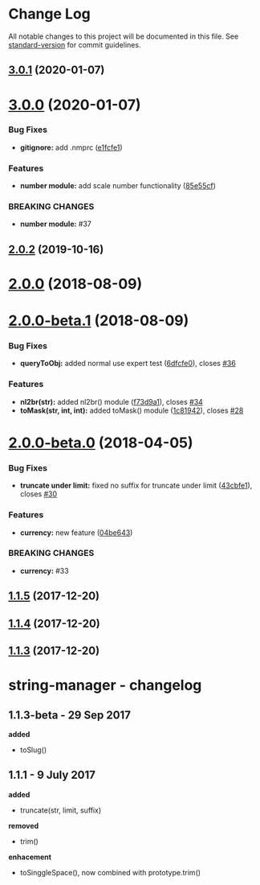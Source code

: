 # Change Log

All notable changes to this project will be documented in this file. See [standard-version](https://github.com/conventional-changelog/standard-version) for commit guidelines.

<a name="3.0.1"></a>
## [3.0.1](https://github.com/yussan/string-manager-npm/compare/v3.0.0...v3.0.1) (2020-01-07)



<a name="3.0.0"></a>
# [3.0.0](https://github.com/yussan/string-manager-npm/compare/v2.0.0...v3.0.0) (2020-01-07)


### Bug Fixes

* **gitignore:** add .nmprc ([e1fcfe1](https://github.com/yussan/string-manager-npm/commit/e1fcfe1))


### Features

* **number module:** add scale number functionality ([85e55cf](https://github.com/yussan/string-manager-npm/commit/85e55cf))


### BREAKING CHANGES

* **number module:** #37



<a name="2.0.2"></a>

## [2.0.2](https://github.com/yussan/npm-string-manager/compare/v2.0.0...v2.0.2) (2019-10-16)

<a name="2.0.0"></a>

# [2.0.0](https://github.com/idmore/npm-string-manager/compare/v2.0.0-beta.1...v2.0.0) (2018-08-09)

<a name="2.0.0-beta.1"></a>

# [2.0.0-beta.1](https://github.com/idmore/npm-string-manager/compare/v2.0.0-beta.0...v2.0.0-beta.1) (2018-08-09)

### Bug Fixes

- **queryToObj:** added normal use expert test ([6dfcfe0](https://github.com/idmore/npm-string-manager/commit/6dfcfe0)), closes [#36](https://github.com/idmore/npm-string-manager/issues/36)

### Features

- **nl2br(str):** added nl2br() module ([f73d9a1](https://github.com/idmore/npm-string-manager/commit/f73d9a1)), closes [#34](https://github.com/idmore/npm-string-manager/issues/34)
- **toMask(str, int, int):** added toMask() module ([1c81942](https://github.com/idmore/npm-string-manager/commit/1c81942)), closes [#28](https://github.com/idmore/npm-string-manager/issues/28)

<a name="2.0.0-beta.0"></a>

# [2.0.0-beta.0](https://github.com/idmore/npm-string-manager/compare/v1.1.5...v2.0.0-beta.0) (2018-04-05)

### Bug Fixes

- **truncate under limit:** fixed no suffix for truncate under limit ([43cbfe1](https://github.com/idmore/npm-string-manager/commit/43cbfe1)), closes [#30](https://github.com/idmore/npm-string-manager/issues/30)

### Features

- **currency:** new feature ([04be643](https://github.com/idmore/npm-string-manager/commit/04be643))

### BREAKING CHANGES

- **currency:** #33

<a name="1.1.5"></a>

## [1.1.5](https://github.com/idmore/npm-string-manager/compare/v1.1.4...v1.1.5) (2017-12-20)

<a name="1.1.4"></a>

## [1.1.4](https://github.com/idmore/npm-string-manager/compare/v1.1.3...v1.1.4) (2017-12-20)

<a name="1.1.3"></a>

## [1.1.3](https://github.com/idmore/npm-string-manager/compare/1.1.3-beta...1.1.3) (2017-12-20)

# string-manager - changelog

## 1.1.3-beta - 29 Sep 2017

**added**

- toSlug()

## 1.1.1 - 9 July 2017

**added**

- truncate(str, limit, suffix)

**removed**

- trim()

**enhacement**

- toSinggleSpace(), now combined with prototype.trim()
